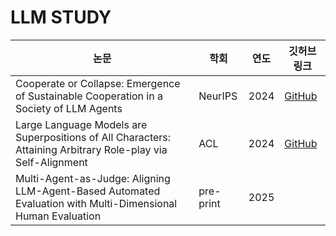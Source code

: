# LLM STUDY


| 논문 | 학회 | 연도 | 깃허브 링크 |
|------|------|------|-------------|
| Cooperate or Collapse: Emergence of Sustainable Cooperation in a Society of LLM Agents | NeurIPS | 2024 | [GitHub](https://github.com/giorgiopiatti/GovSim) |
| Large Language Models are Superpositions of All Characters: Attaining Arbitrary Role-play via Self-Alignment | ACL | 2024 | [GitHub](https://github.com/OFA-Sys/Ditto) |
| Multi-Agent-as-Judge: Aligning LLM-Agent-Based Automated Evaluation with Multi-Dimensional Human Evaluation| pre-print | 2025 |  |
